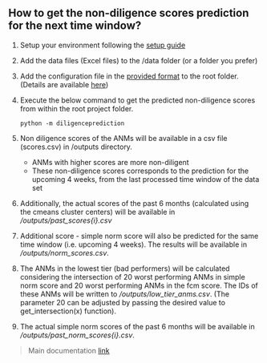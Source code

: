 ## How to get the non-diligence scores prediction for the next time window?

1. Setup your environment following the [setup guide](../setup/README.md)
2. Add the data files (Excel files) to the /data folder (or a folder you prefer)
3. Add the configuration file in the [provided format](../config.yaml) to the root folder.
(Details are available [here](../data/README.md))
4. Execute the below command to get the predicted non-diligence scores from within the root project folder.

    ```commandline
    python -m diligenceprediction
    ```

5. Non diligence scores of the ANMs will be available in a csv file (scores.csv) in /outputs directory.
    - ANMs with higher scores are more non-diligent
    - These non-diligence scores corresponds to the prediction for the upcoming 4 weeks, from the last processed time window of the data set
   
6. Additionally, the actual scores of the past 6 months (calculated using the cmeans cluster centers) will be available in _/outputs/past_scores{i}.csv_

7. Additional score - simple norm score will also be predicted for the same time window (i.e. upcoming 4 weeks). 
   The results will be available in _/outputs/norm_scores.csv_.

8. The ANMs in the lowest tier (bad performers) will be calculated considering the intersection of 20 worst performing ANMs in simple norm score and 20 worst performing ANMs in the fcm score. 
   The IDs of these ANMs will be written to _/outputs/low_tier_anms.csv_.
   (The parameter 20 can be adjusted by passing the desired value to get_intersection(x) function).
   
9. The actual simple norm scores of the past 6 months will be available in _/outputs/past_norm_scores{i}.csv_.
 
> Main documentation [link](../docs/README.md)
